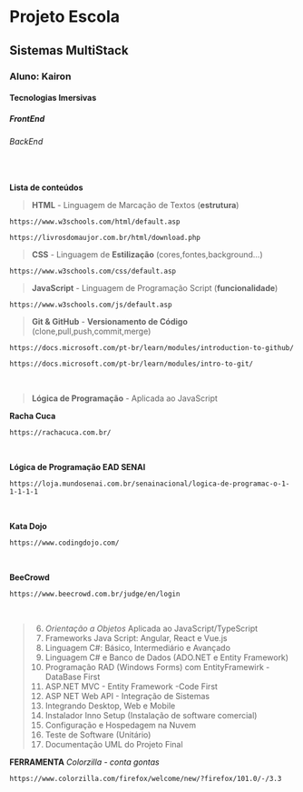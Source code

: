 <h1> Projeto Escola </h1>
<h2> Sistemas MultiStack</h2>
<h3> Aluno: Kairon </h3>
<h4> Tecnologias Imersivas</h4>
<h5> FrontEnd</h5>
<h6> BackEnd</h6>

<br>

**Lista de conteúdos**

> **HTML** - Linguagem de Marcação de Textos (**estrutura**)<br>

```
https://www.w3schools.com/html/default.asp
```
```
https://livrosdomaujor.com.br/html/download.php
```

> **CSS**  - Linguagem de **Estilização** (cores,fontes,background...)<br>
```
https://www.w3schools.com/css/default.asp
```

> **JavaScript** - Linguagem de Programação Script (**funcionalidade**)<br>

```
https://www.w3schools.com/js/default.asp
```

> **Git & GitHub** - **Versionamento de Código** (clone,pull,push,commit,merge)<br>

```
https://docs.microsoft.com/pt-br/learn/modules/introduction-to-github/
```
```
https://docs.microsoft.com/pt-br/learn/modules/intro-to-git/
```
<br>

> **Lógica de Programação** - Aplicada ao JavaScript<br> 

**Racha Cuca**

```
https://rachacuca.com.br/
```
<br>

**Lógica de Programação EAD SENAI**
```
https://loja.mundosenai.com.br/senainacional/logica-de-programac-o-1-1-1-1-1
```
<br>

**Kata Dojo**
```
https://www.codingdojo.com/
```
<br>

**BeeCrowd**
```
https://www.beecrowd.com.br/judge/en/login
```
<br>

>6. *Orientação a Objetos* Aplicada ao JavaScript/TypeScript<br>
>7. Frameworks Java Script: Angular, React e Vue.js<br>
>8. Linguagem C#: Básico, Intermediário e Avançado<br>
>9. Linguagem C# e Banco de Dados (ADO.NET e Entity Framework)<br>
>10. Programação RAD (Windows Forms) com EntityFramewirk - DataBase First<br>
>11. ASP.NET MVC - Entity Framework -Code First<br>
>12. ASP NET Web API - Integração de Sistemas<br>
>13. Integrando Desktop, Web e Mobile<br>
>14. Instalador Inno Setup (Instalação de software comercial)<br>
>15. Configuração e Hospedagem na Nuvem<br>
>16. Teste de Software (Unitário)<br>
>17. Documentação UML do Projeto Final<br> 



**FERRAMENTA**
*Colorzilla - conta gontas*
```
https://www.colorzilla.com/firefox/welcome/new/?firefox/101.0/-/3.3
```
